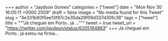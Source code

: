 
+++
author = "Jaydson Gomes"
categories = ["tweet"]
date = "Mon Nov 30 16:05:11 +0000 2009"
draft = false
image = "No media found for this Tweet"
slug = "4e331b60f5ee13f97c2e35da29f09d337d30fc38"
tags = ["tweet"]
title = """Já cheguei em Porto.. já ..."""
tweet = true
tweet_url = "https://twitter.com/jaydson/status/6205164863"
+++
Já cheguei em Porto.. já estou na firma...
